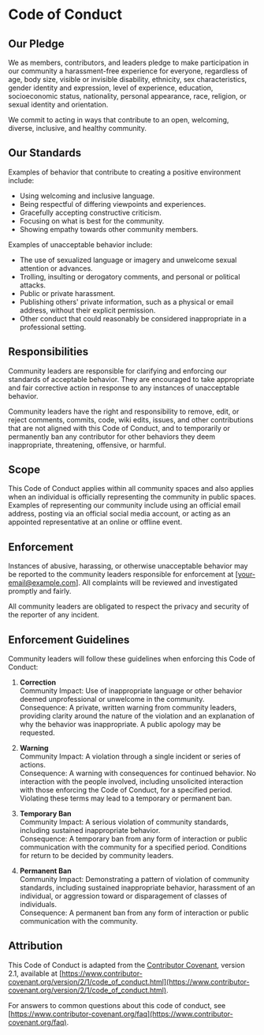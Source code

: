 # Code of Conduct

## Our Pledge

We as members, contributors, and leaders pledge to make participation in our community a harassment-free experience for everyone, regardless of age, body size, visible or invisible disability, ethnicity, sex characteristics, gender identity and expression, level of experience, education, socioeconomic status, nationality, personal appearance, race, religion, or sexual identity and orientation.

We commit to acting in ways that contribute to an open, welcoming, diverse, inclusive, and healthy community.

## Our Standards

Examples of behavior that contribute to creating a positive environment include:

- Using welcoming and inclusive language.
- Being respectful of differing viewpoints and experiences.
- Gracefully accepting constructive criticism.
- Focusing on what is best for the community.
- Showing empathy towards other community members.

Examples of unacceptable behavior include:

- The use of sexualized language or imagery and unwelcome sexual attention or advances.
- Trolling, insulting or derogatory comments, and personal or political attacks.
- Public or private harassment.
- Publishing others' private information, such as a physical or email address, without their explicit permission.
- Other conduct that could reasonably be considered inappropriate in a professional setting.

## Responsibilities

Community leaders are responsible for clarifying and enforcing our standards of acceptable behavior. They are encouraged to take appropriate and fair corrective action in response to any instances of unacceptable behavior.

Community leaders have the right and responsibility to remove, edit, or reject comments, commits, code, wiki edits, issues, and other contributions that are not aligned with this Code of Conduct, and to temporarily or permanently ban any contributor for other behaviors they deem inappropriate, threatening, offensive, or harmful.

## Scope

This Code of Conduct applies within all community spaces and also applies when an individual is officially representing the community in public spaces. Examples of representing our community include using an official email address, posting via an official social media account, or acting as an appointed representative at an online or offline event.

## Enforcement

Instances of abusive, harassing, or otherwise unacceptable behavior may be reported to the community leaders responsible for enforcement at [your-email@example.com]. All complaints will be reviewed and investigated promptly and fairly.

All community leaders are obligated to respect the privacy and security of the reporter of any incident.

## Enforcement Guidelines

Community leaders will follow these guidelines when enforcing this Code of Conduct:

1. **Correction**  
   Community Impact: Use of inappropriate language or other behavior deemed unprofessional or unwelcome in the community.  
   Consequence: A private, written warning from community leaders, providing clarity around the nature of the violation and an explanation of why the behavior was inappropriate. A public apology may be requested.

2. **Warning**  
   Community Impact: A violation through a single incident or series of actions.  
   Consequence: A warning with consequences for continued behavior. No interaction with the people involved, including unsolicited interaction with those enforcing the Code of Conduct, for a specified period. Violating these terms may lead to a temporary or permanent ban.

3. **Temporary Ban**  
   Community Impact: A serious violation of community standards, including sustained inappropriate behavior.  
   Consequence: A temporary ban from any form of interaction or public communication with the community for a specified period. Conditions for return to be decided by community leaders.

4. **Permanent Ban**  
   Community Impact: Demonstrating a pattern of violation of community standards, including sustained inappropriate behavior, harassment of an individual, or aggression toward or disparagement of classes of individuals.  
   Consequence: A permanent ban from any form of interaction or public communication with the community.

## Attribution

This Code of Conduct is adapted from the [Contributor Covenant](https://www.contributor-covenant.org/), version 2.1, available at [https://www.contributor-covenant.org/version/2/1/code_of_conduct.html](https://www.contributor-covenant.org/version/2/1/code_of_conduct.html).

For answers to common questions about this code of conduct, see [https://www.contributor-covenant.org/faq](https://www.contributor-covenant.org/faq).

